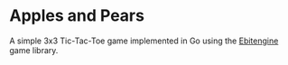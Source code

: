 # Apples and Pears

A simple 3x3 Tic-Tac-Toe game implemented in Go using the [Ebitengine](https://ebiten.org/) game library.

